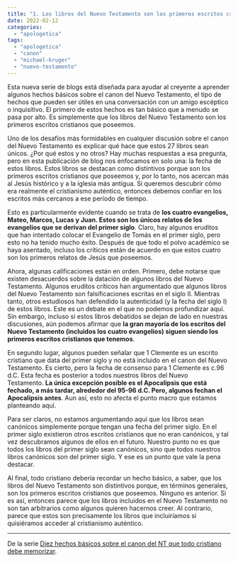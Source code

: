 ```yaml
---
title: "1. Los libros del Nuevo Testamento son los primeros escritos cristianos que tenemos"
date: 2022-02-12
categories: 
  - "apologetica"
tags: 
  - "apologetica"
  - "canon"
  - "michael-kruger"
  - "nuevo-testamento"
---
```


Esta nueva serie de blogs está diseñada para ayudar al creyente a aprender algunos hechos básicos sobre el canon del Nuevo Testamento, el tipo de hechos que pueden ser útiles en una conversación con un amigo escéptico o inquisitivo. El primero de estos hechos es tan básico que a menudo se pasa por alto. Es simplemente que los libros del Nuevo Testamento son los primeros escritos cristianos que poseemos.

Uno de los desafíos más formidables en cualquier discusión sobre el canon del Nuevo Testamento es explicar qué hace que estos 27 libros sean únicos. ¿Por qué estos y no otros? Hay muchas respuestas a esa pregunta, pero en esta publicación de blog nos enfocamos en solo una: la fecha de estos libros. Estos libros se destacan como distintivos porque son los primeros escritos cristianos que poseemos y, por lo tanto, nos acercan más al Jesús histórico y a la iglesia más antigua. Si queremos descubrir cómo era realmente el cristianismo auténtico, entonces debemos confiar en los escritos más cercanos a ese período de tiempo.

Esto es particularmente evidente cuando se trata de **los cuatro evangelios, Mateo, Marcos, Lucas y Juan. Estos son los únicos relatos de los evangelios que se derivan del primer siglo**. Claro, hay algunos eruditos que han intentado colocar el Evangelio de Tomás en el primer siglo, pero esto no ha tenido mucho éxito. Después de que todo el polvo académico se haya asentado, incluso los críticos están de acuerdo en que estos cuatro son los primeros relatos de Jesús que poseemos.

Ahora, algunas calificaciones están en orden. Primero, debe notarse que existen desacuerdos sobre la datación de algunos libros del Nuevo Testamento. Algunos eruditos críticos han argumentado que algunos libros del Nuevo Testamento son falsificaciones escritas en el siglo II. Mientras tanto, otros estudiosos han defendido la autenticidad (y la fecha del siglo I) de estos libros. Este es un debate en el que no podemos profundizar aquí. Sin embargo, incluso si estos libros debatidos se dejan de lado en nuestras discusiones, aún podemos afirmar que **la gran mayoría de los escritos del Nuevo Testamento (incluidos los cuatro evangelios) siguen siendo los primeros escritos cristianos que tenemos**.

En segundo lugar, algunos pueden señalar que 1 Clemente es un escrito cristiano que data del primer siglo y no está incluido en el canon del Nuevo Testamento. Es cierto, pero la fecha de consenso para 1 Clemente es c.96 d.C. Esta fecha es posterior a todos nuestros libros del Nuevo Testamento. **La única excepción posible es el Apocalipsis que está fechado, a más tardar, alrededor del 95-96 d.C. Pero, algunos fechan el Apocalipsis antes**. Aun así, esto no afecta el punto macro que estamos planteando aquí.

Para ser claros, no estamos argumentando aquí que los libros sean canónicos simplemente porque tengan una fecha del primer siglo. En el primer siglo existieron otros escritos cristianos que no eran canónicos, y tal vez descubramos algunos de ellos en el futuro. Nuestro punto no es que todos los libros del primer siglo sean canónicos, sino que todos nuestros libros canónicos son del primer siglo. Y ese es un punto que vale la pena destacar.

Al final, todo cristiano debería recordar un hecho básico, a saber, que los libros del Nuevo Testamento son distintivos porque, en términos generales, son los primeros escritos cristianos que poseemos. Ninguno es anterior. Si es así, entonces parece que los libros incluidos en el Nuevo Testamento no son tan arbitrarios como algunos quieren hacernos creer. Al contrario, parece que estos son precisamente los libros que incluiríamos si quisiéramos acceder al cristianismo auténtico.

* * *

De la serie [Diez hechos básicos sobre el canon del NT que todo cristiano debe memorizar](/articulos/diez-hechos-basicos-sobre-el-canon-del-nt-que-todo-cristiano-debe-memorizar).
